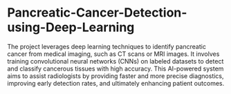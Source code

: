 # Pancreatic-Cancer-Detection-using-Deep-Learning
The project leverages deep learning techniques to identify pancreatic cancer from medical imaging, such as CT scans or MRI images. It involves training convolutional neural networks (CNNs) on labeled datasets to detect and classify cancerous tissues with high accuracy. This AI-powered system aims to assist radiologists by providing faster and more precise diagnostics, improving early detection rates, and ultimately enhancing patient outcomes.
